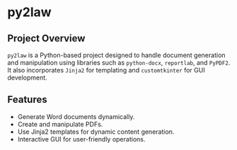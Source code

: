 # py2law

## Project Overview
`py2law` is a Python-based project designed to handle document generation and manipulation using libraries such as `python-docx`, `reportlab`, and `PyPDF2`. It also incorporates `Jinja2` for templating and `customtkinter` for GUI development.

## Features
- Generate Word documents dynamically.
- Create and manipulate PDFs.
- Use Jinja2 templates for dynamic content generation.
- Interactive GUI for user-friendly operations.

